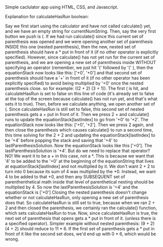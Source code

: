 Simple caclulator app using HTML, CSS, and Javascript.

Explanation for calculateHasRun boolean:

Say we first start using the calculator and have not called calculate() yet, and we have an empty string for currentNumString. Then, say the very first button we push is (. If we had run calculate() since this current set of parenthesis was opened and we were opening another set of parenthesis INSIDE this one (nested parenthesis), then the new, nested set of parenthesis should have a \* put in front of it (if no other operator is explicitly specified).
However, since calculate() has not yet run for the current set of parenthesis, and we are opening a new set of parenthesis inside WITHOUT specifying an operator (remember, we just hit '(' followed by '(' ), then the equationStack now looks like this: ['+0', '+0'] and that second set of parenthesis should have a '+' in front of it (if no other operator has been explicitly specified) to avoid being multiplied by '+0' once the nested parenthesis close. so for example: ((2 + 2) (3 + 1)). The first ( is hit, and calculateHasRun is set to false on this line of code (it's already set to false at the top of the screen because calculate() has not run yet, and that's what sets it to true). Then, before we calculate anything, we open another set of (. Since calculateHasRun is still set to false, this second set of nested parenthesis gets a + put in front of it. Then we press 2 + and calculate() runs to update the equationStack[lastIndex] to go from '+0' to '+2'. The equationStack now looks like this: ['+0', '+2']. Then we press 2 again, and then close the parenthesis which causes calculate() to run a second time, this time solving for the 2 + 2 and updating the equationStack[lastIndex] to be '+4' before popping the stack and saving that '+4' to lastParenthesisSolution. Now the equationStack looks like this ['+0']. The lastParenthesisSolution is '+4'. But do we need to replace that operator? NO! We want it to be a + in this case, not a \*. This is because we want that '4' to be added to the '+0' at the beginning of the equationString that lives at equationStack[lastIndex] and not multiplied by it. We don't want 2 + 2 to turn into 0 because its sum of 4 was multiplied by the +0. Instead, we want 4 to be added to that +0, and then any SUBSEQUENT set of parenthenthetical math inside that level of parenthetical nesting should be multiplied by 4. So now the lastParenthesisSolution is '+4' and the equationStack is ['+0'] Closing the nested parenthesis doesn't change whether or not calculateHasRun, only opening a new set of parenthesis does that. So calculateHasRun is still set to true, because when we ran 2 + 2 and then closed the parenthesis, we certainly ran the calculate() function, which sets calculateHasRun to true. Now, since calculateHasRun is true, the next set of parenthesis that opens gets a \* put in front of it.
(unless there is a specified operator). Simpler example without nested parenthesis: (9 + 2) (4 + 2) should reduce to 11 \* 6. If the first set of parenthesis gets a \* put in front of it like the second set does, we'd end up with 0 \* 6, which would be wrong.
